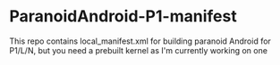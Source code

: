 ParanoidAndroid-P1-manifest
===========================

This repo contains local_manifest.xml for building paranoid Android for P1/L/N, but you need a prebuilt kernel as I'm currently working on one
